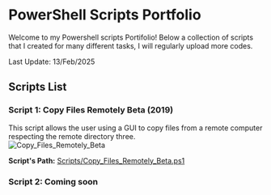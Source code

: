 # PowerShell Scripts Portfolio

Welcome to my Powershell scripts Portifolio! Below a collection of scripts that I created for many different tasks, I will regularly upload more codes. 

Last Update: 13/Feb/2025

## Scripts List

### Script 1: Copy Files Remotely Beta (2019)
This script allows the user using a GUI to copy files from a remote computer respecting the remote directory three.   
![Copy_Files_Remotely_Beta](Images/Copy_Files_Remotely_Beta.jpeg)

**Script's Path:** [Scripts/Copy_Files_Remotely_Beta.ps1](Scripts/Copy_Files_Remotely_Beta.ps1)

### Script 2: Coming soon
